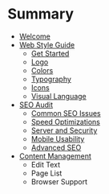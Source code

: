 # Summary

* [Welcome](README.md)
* [Web Style Guide](style_guide.md)
   * [Get Started](get_started.md)
   * [Logo](logo.md)
   * [Colors](colors.md)
   * [Typography](typography.md)
   * [Icons](icons.md)
   * [Visual Language](visual_language.md)
* [SEO Audit](seo_audit.md)
   * [Common SEO Issues](common_seo_issues.md)
   * [Speed Optimizations](speed_optimizations.md)
   * [Server and Security](server_and_security.md)
   * [Mobile Usability](mobile_usability.md)
   * [Advanced SEO](advanced_seo.md)
* [Content Management](content_management.md)
   * Edit Text
   * Page List
   * Browser Support

